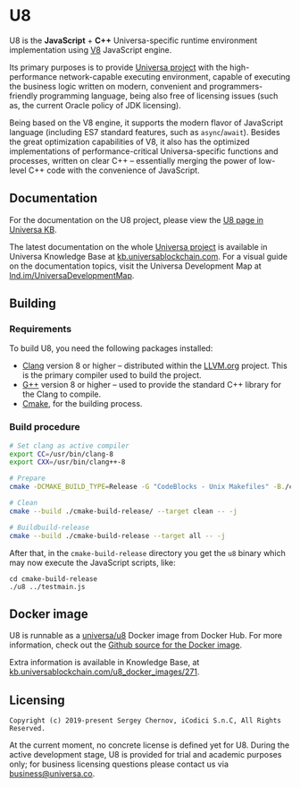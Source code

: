 # U8

U8 is the **JavaScript** + **C++** Universa-specific runtime environment implementation using [V8](https://v8.dev/) JavaScript engine.

Its primary purposes is to provide [Universa project](https://universablockchain.com) with the high-performance network-capable executing environment, capable of executing the business logic written on modern, convenient and programmers-friendly programming language, being also free of licensing issues (such as, the current Oracle policy of JDK licensing).

Being based on the V8 engine, it supports the modern flavor of JavaScript language (including ES7 standard features, such as `async`/`await`). Besides the great optimization capabilities of V8, it also has the optimized implementations of performance-critical Universa-specific functions and processes, written on clear C++ – essentially merging the power of low-level C++ code with the convenience of JavaScript. 


## Documentation

For the documentation on the U8 project, please view the [U8 page in Universa KB](https://kb.universablockchain.com/u8_home/150).

The latest documentation on the whole [Universa project](https://universablockchain.com) is available in Universa Knowledge Base at [kb.universablockchain.com](https://kb.universablockchain.com). For a visual guide on the documentation topics, visit the Universa Development Map at [lnd.im/UniversaDevelopmentMap](https://lnd.im/UniversaDevelopmentMap).


## Building

### Requirements

To build U8, you need the following packages installed:

* [Clang](https://releases.llvm.org) version 8 or higher – distributed within the [LLVM.org](https://llvm.org) project. This is the primary compiler used to build the project.
* [G++](https://gcc.gnu.org/) version 8 or higher – used to provide the standard C++ library for the Clang to compile.
* [Cmake](https://cmake.org), for the building process.

### Build procedure

~~~sh
# Set clang as active compiler
export CC=/usr/bin/clang-8
export CXX=/usr/bin/clang++-8

# Prepare
cmake -DCMAKE_BUILD_TYPE=Release -G "CodeBlocks - Unix Makefiles" -B./cmake-build-release .

# Clean
cmake --build ./cmake-build-release/ --target clean -- -j

# Buildbuild-release
cmake --build ./cmake-build-release --target all -- -j
~~~

After that, in the `cmake-build-release` directory you get the `u8` binary which may now execute the JavaScript scripts, like:

~~~
cd cmake-build-release
./u8 ../testmain.js
~~~


## Docker image

U8 is runnable as a [universa/u8](https://hub.docker.com/r/universa/u8) Docker image from Docker Hub. For more information, check out the [Github source for the Docker image](https://github.com/UniversaBlockchain/U8/tree/master/docker/u8).

Extra information is available in Knowledge Base, at [kb.universablockchain.com/u8_docker_images/271](https://kb.universablockchain.com/u8_docker_images/271).


## Licensing

~~~
Copyright (c) 2019-present Sergey Chernov, iCodici S.n.C, All Rights Reserved.
~~~

At the current moment, no concrete license is defined yet for U8. During the active development stage, U8 is provided for trial and academic purposes only; for business licensing questions please contact us via [business@universa.co](mailto:business@universa.co).